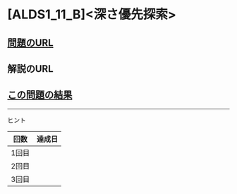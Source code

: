 # \[ALDS1_11_B\]\<深さ優先探索\>

## [問題のURL](https://onlinejudge.u-aizu.ac.jp/problems/ALDS1_11_B)

## 解説のURL

## [この問題の結果](https://onlinejudge.u-aizu.ac.jp/solutions/problem/ALDS1_11_B)

---

ヒント

| 回数 | 達成日 |
| --- | ----- |
| 1回目 |  |
| 2回目 |  |
| 3回目 |  |